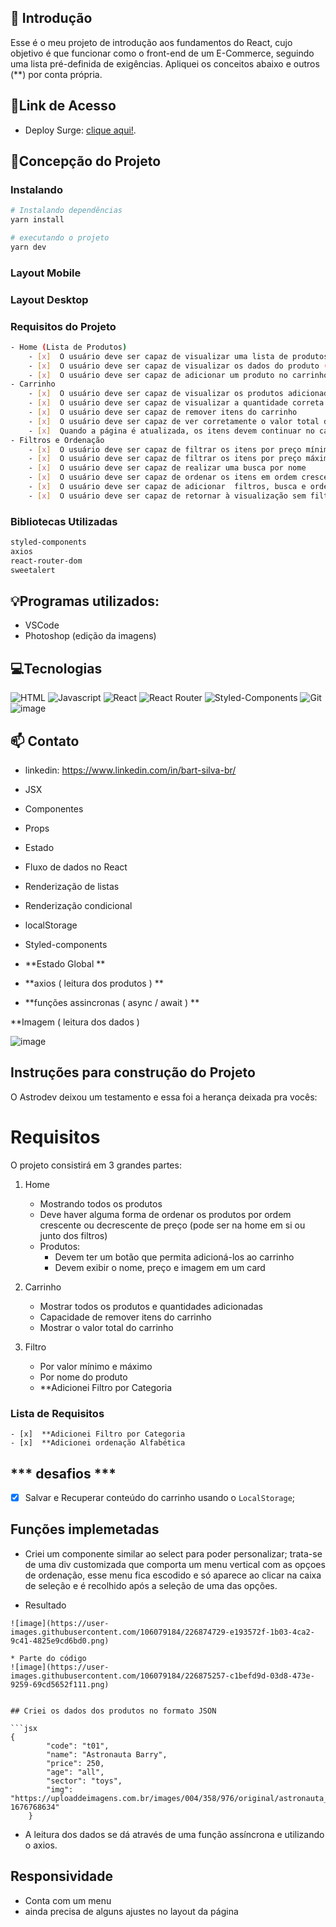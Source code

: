 ## 📖 Introdução 

Esse é o meu projeto de introdução aos fundamentos do React, cujo objetivo é que funcionar como o front-end de um E-Commerce, seguindo uma lista pré-definida de exigências. Apliquei os conceitos abaixo e outros (**)  por conta própria. 

## 🔗Link de Acesso
- Deploy Surge: [clique aqui!](https://bart-silva-spacetoys.surge.sh/).

## 📄Concepção do Projeto

### Instalando
```bash
# Instalando dependências
yarn install

# executando o projeto
yarn dev
```

### Layout Mobile



### Layout Desktop



### Requisitos do Projeto
```bash
- Home (Lista de Produtos)
    - [x]  O usuário deve ser capaz de visualizar uma lista de produtos
    - [x]  O usuário deve ser capaz de visualizar os dados do produto (nome, preço e imagem)
    - [x]  O usuário deve ser capaz de adicionar um produto no carrinho    
- Carrinho
    - [x]  O usuário deve ser capaz de visualizar os produtos adicionados
    - [x]  O usuário deve ser capaz de visualizar a quantidade correta de cada produto
    - [x]  O usuário deve ser capaz de remover itens do carrinho
    - [x]  O usuário deve ser capaz de ver corretamente o valor total de sua compra
    - [x]  Quando a página é atualizada, os itens devem continuar no carrinho    
- Filtros e Ordenação
    - [x]  O usuário deve ser capaz de filtrar os itens por preço mínimo
    - [x]  O usuário deve ser capaz de filtrar os itens por preço máximo
    - [x]  O usuário deve ser capaz de realizar uma busca por nome
    - [x]  O usuário deve ser capaz de ordenar os itens em ordem crescente ou decrescente
    - [x]  O usuário deve ser capaz de adicionar  filtros, busca e ordenação simultaneamente
    - [x]  O usuário deve ser capaz de retornar à visualização sem filtros
```

### Bibliotecas Utilizadas

```bash
styled-components
axios
react-router-dom
sweetalert
```

## 💡Programas utilizados:
- VSCode
- Photoshop (edição da imagens)

## 💻Tecnologias 

![HTML](https://img.shields.io/badge/HTML5-E34F26?style=for-the-badge&logo=html5&logoColor=white)
![Javascript](https://img.shields.io/badge/JavaScript-323330?style=for-the-badge&logo=javascript&logoColor=F7DF1E)
![React](https://img.shields.io/badge/React-20232A?style=for-the-badge&logo=react&logoColor=61DAFB)
![React Router](https://img.shields.io/badge/React_Router-CA4245?style=for-the-badge&logo=react-router&logoColor=white)
![Styled-Components](https://img.shields.io/badge/styled--components-DB7093?style=for-the-badge&logo=styled-components&logoColor=white)
![Git](https://img.shields.io/badge/GIT-E44C30?style=for-the-badge&logo=git&logoColor=white)
![image](https://user-images.githubusercontent.com/106079184/227618657-2fd85fe5-dee7-4544-bb4f-9910ed3ca289.png)


## 📫 Contato
- linkedin: https://www.linkedin.com/in/bart-silva-br/



- JSX
- Componentes
- Props
- Estado
- Fluxo de dados no React
- Renderização de listas
- Renderização condicional
- localStorage
- Styled-components

- **Estado Global **
- **axios ( leitura dos produtos ) **
- **funções assincronas ( async / await ) **

**Imagem ( leitura dos dados )

![image](https://user-images.githubusercontent.com/106079184/226871508-82b86aa5-35b7-492c-9462-1a5fe22f00a2.png)


## Instruções para construção do Projeto

O Astrodev deixou um testamento e essa foi a herança deixada pra vocês:

# Requisitos

O projeto consistirá em 3 grandes partes:

1. Home
    - Mostrando todos os produtos
    - Deve haver alguma forma de ordenar os produtos por ordem crescente ou decrescente de preço (pode ser na home em si ou junto dos filtros)
    - Produtos:
        - Devem ter um botão que permita adicioná-los ao carrinho
        - Devem exibir o nome, preço e imagem em um card	
        
2. Carrinho
    - Mostrar todos os produtos e quantidades adicionadas
    - Capacidade de remover itens do carrinho
    - Mostrar o valor total do carrinho   
      
3. Filtro
    - Por valor mínimo e máximo
    - Por nome do produto
    - **Adicionei Filtro por Categoria 

### Lista de Requisitos

    - [x]  **Adicionei Filtro por Categoria
    - [x]  **Adicionei ordenação Alfabética  
    
 ## *** desafios *** 
   - [x]  Salvar e Recuperar conteúdo do carrinho usando o `LocalStorage`;

## Funções implemetadas

-   Criei um componente similar ao select para poder personalizar; trata-se de uma div customizada que comporta um menu vertical
    com as opçoes de ordenação, esse menu fica escodido e só aparece ao clicar na caixa de seleção e é recolhido após a seleção
    de uma das opções.
* Resultado
```
![image](https://user-images.githubusercontent.com/106079184/226874729-e193572f-1b03-4ca2-9c41-4825e9cd6bd0.png)

* Parte do código
![image](https://user-images.githubusercontent.com/106079184/226875257-c1befd9d-03d8-473e-9259-69cd5652f111.png)


## Criei os dados dos produtos no formato JSON 

```jsx
{
        "code": "t01",
        "name": "Astronauta Barry",
        "price": 250,
        "age": "all",
        "sector": "toys",
        "img": "https://uploaddeimagens.com.br/images/004/358/976/original/astronauta_barry.jpg?1676768634"
    }
```
- A leitura dos dados se dá através de uma função assíncrona e utilizando o axios.


## Responsividade 
- Conta com um menu
- ainda precisa de alguns ajustes no layout da página

## 













